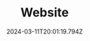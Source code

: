 ---
title: Website
description: "Website"
date: 2024-03-11T20:01:19.794Z
preview: ""
tags: []
categories: []
type: default
---